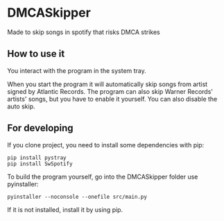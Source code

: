 # DMCASkipper

Made to skip songs in spotify that risks DMCA strikes


## How to use it
You interact with the program in the system tray. 

When you start the program it will automatically skip songs from artist signed by Atlantic Records.
The program can also skip Warner Records' artists' songs, but you have to enable it yourself.
You can also disable the auto skip. 


## For developing
If you clone project, you need to install some dependencies with pip: 
```
pip install pystray
pip install SwSpotify
```

To build the program yourself, go into the DMCASkipper folder use pyinstaller:
```
pyinstaller --noconsole --onefile src/main.py  
```
If it is not installed, install it by using pip. 
